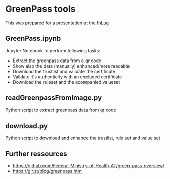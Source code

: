 # GreenPass tools

This was prepared for a presentation at the [fhLug](https://fhlug.at)

## GreenPass.ipynb

Jupyter Notebook to perform following tasks:

- Extract the greenpass data from a qr code
- Show also the data (manually) enhanced/more readable
- Download the trustlist and validate the certificate
- Validate it's authenticity with an encluded certificate
- Download the ruleset and the acompanied valueset

## readGreenpassFromImage.py

Python script to extract greenpass data from qr code

## download.py

Python script to download and enhance the trustlist, rule set and value set

## Further ressources

- <https://github.com/Federal-Ministry-of-Health-AT/green-pass-overview/>
- <https://gir.st/blog/greenpass.html>
